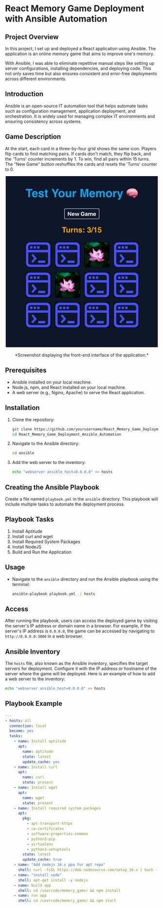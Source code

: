 # React Memory Game Deployment with Ansible Automation

## Project Overview

In this project, I set up and deployed a React application using Ansible. The application is an online memory game that aims to improve one's memory.

With Ansible, I was able to eliminate repetitive manual steps like setting up server configurations, installing dependencies, and deploying code. This not only saves time but also ensures consistent and error-free deployments across different environments.

## Introduction

Ansible is an open-source IT automation tool that helps automate tasks such as configuration management, application deployment, and orchestration. It is widely used for managing complex IT environments and ensuring consistency across systems.

## Game Description

At the start, each card in a three-by-four grid shows the same icon. Players flip cards to find matching pairs. If cards don't match, they flip back, and the 'Turns' counter increments by 1. To win, find all pairs within 15 turns. The "New Game" button reshuffles the cards and resets the 'Turns' counter to 0.

<p align="center">
  <img src="GamePicture.png" alt="Front End" style="width:500px;">
</p>
<div align="center">
  *Screenshot displaying the front-end interface of the application.*
</div>

## Prerequisites

- Ansible installed on your local machine.
- Node.js, npm, and React installed on your local machine.
- A web server (e.g., Nginx, Apache) to serve the React application.

## Installation

1. Clone the repository:
    ```bash
    git clone https://github.com/yourusername/React_Memory_Game_Deployment_Ansible_Automation.git
    cd React_Memory_Game_Deployment_Ansible_Automation
    ```

2. Navigate to the Ansible directory:
    ```bash
    cd ansible
    ```

3. Add the web server to the inventory:
    ```bash
    echo "webserver ansible_host=0.0.0.0" >> hosts
    ```

## Creating the Ansible Playbook

Create a file named `playbook.yml` in the `ansible` directory. This playbook will include multiple tasks to automate the deployment process.

## Playbook Tasks

1. Install Aptitude
2. Install curl and wget
3. Install Required System Packages
4. Install NodeJS
5. Build and Run the Application

## Usage

- Navigate to the `ansible` directory and run the Ansible playbook using the terminal:

  ```bash
  ansible-playbook playbook.yml -i hosts

## Access

After running the playbook, users can access the deployed game by visiting the server's IP address or domain name in a browser. For example, if the server's IP address is `0.0.0.0`, the game can be accessed by navigating to `http://0.0.0.0:3000` in a web browser.

## Ansible Inventory

The `hosts` file, also known as the Ansible inventory, specifies the target servers for deployment. Configure it with the IP address or hostname of the server where the game will be deployed. Here is an example of how to add a web server to the inventory:

```bash
echo "webserver ansible_host=0.0.0.0" >> hosts

```
## Playbook Example

```yaml
---
- hosts: all
  connection: local
  become: yes
  tasks:
    - name: Install aptitude
      apt:
        name: aptitude
        state: latest
        update_cache: yes
    - name: Install curl
      apt:
        name: curl
        state: present
    - name: Install wget
      apt:
        name: wget
        state: present
    - name: Install required system packages
      apt:
        pkg:
          - apt-transport-https
          - ca-certificates
          - software-properties-common
          - python3-pip
          - virtualenv
          - python3-setuptools
        state: latest
        update_cache: true
    - name: "Add nodejs 16.x ppa for apt repo"
      shell: curl -fsSL https://deb.nodesource.com/setup_16.x | bash -
    - name: "install node"
      shell: apt-get install -y nodejs
    - name: build app
      shell: cd /usercode/memory_game/ && npm install
    - name: run app
      shell: cd /usercode/memory_game/ && npm start





